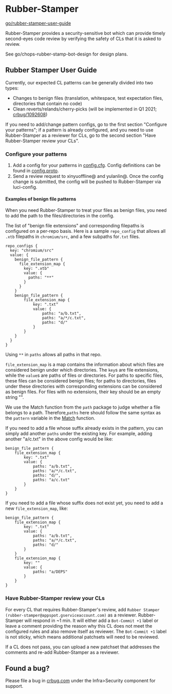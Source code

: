 # Rubber-Stamper

[go/rubber-stamper-user-guide](go/rubber-stamper-user-guide)

Rubber-Stamper provides a security-sensitive bot which can provide timely
second-eyes code review by verifying the safety of CLs that it is asked to
review.

See go/chops-rubber-stamp-bot-design for design plans.

## Rubber Stamper User Guide

Currently, our expected CL patterns can be generally divided into two types:
- Changes to benign files (translation, whitespace, test expectation files,
directories that contain no code)
- Clean reverts/relands/cherry-picks (will be implemented in Q1 2021;
[crbug/1092608](crbug/1092608))

If you need to add/change pattern configs, go to the first section "Configure
your patterns"; if a pattern is already configured, and you need to use
Rubber-Stamper as a reviewer for CLs, go to the second section "Have
Rubber-Stamper review your CLs".

### Configure your patterns
1. Add a config for your patterns in [config.cfg](https://chrome-internal.googlesource.com/infradata/config/+/refs/heads/master/configs/rubber-stamper/config.cfg).
Config definitions can be found in [config.proto](https://chromium.googlesource.com/infra/infra/+/refs/heads/master/go/src/infra/appengine/rubber-stamper/config/config.proto).
2. Send a review request to xinyuoffline@ and yulanlin@. Once the config change
is submitted, the config will be pushed to Rubber-Stamper via luci-config.

#### Examples of benign file patterns

When you need Rubber-Stamper to treat your files as benign files, you need to
add the path to the files/directories in the config.

The list of "benign file extensions" and corresponding filepaths is configured
on a per-repo basis. Here is a sample `repo_config` that allows all `.xtb` filepaths
in `chromium/src`, and a few subpaths for`.txt` files.

    repo_configs {
      key: "chromium/src"
      value: {
        benign_file_pattern {
          file_extension_map {
            key: ".xtb"
            value: {
              paths: "**"
            }
          }
        }
        benign_file_pattern {
            file_extension_map {
                key: ".txt"
                value: {
                    paths: "a/b.txt",
                    paths: "a/*/c.txt",
                    paths: "d/"
                }
            }
        }        
      }
    }

Using `**` in `paths` allows all paths in that repo.

`file_extension_map` is a map contains the information about which files are
considered benign under which directories. The `key`s are file extensions,
while the `value`s are paths of files or directories. For paths to specific
files, these files can be considered benign files; for paths to directories,
files under these directories with corresponding extensions can be considered
as benign files. For files with no extensions, their key should be an empty
string "".

We use the Match function from the `path` package to judge whether a file belongs to
a path. Therefore,`paths` here should follow the same syntax as the `pattern`
variable in the [Match](https://golang.org/pkg/path/#Match) function.

If you need to add a file whose suffix already exists in the pattern, you can
simply add another `paths` under the existing key. For example, adding another
"a/c.txt" in the above config would be like:

	benign_file_pattern {
		file_extension_map {
			key: ".txt"
			value: {
				paths: "a/b.txt",
				paths: "a/*/c.txt",
				paths: "d/",
				paths: "a/c.txt"
			}
		}
	}

If you need to add a file whose suffix does not exist yet, you need to add a
new `file_extension_map`, like:

	benign_file_pattern {
		file_extension_map {
			key: ".txt"
			value: {
				paths: "a/b.txt",
				paths: "a/*/c.txt",
				paths: "d/"
			}
		}
        file_extension_map {
			key: ""
			value: {
				paths: "a/DEPS"
			}
		}
	}

### Have Rubber-Stamper review your CLs
For every CL that requires Rubber-Stamper's review, add `Rubber Stamper (rubber-stamper@appspot.gserviceaccount.com)`
as a reviewer. Rubber-Stamper will respond in ~1 min. It will either add a
`Bot-Commit +1` label or leave a comment providing the reason why this CL does
not meet the configured rules and also remove itself as reviewer. The `Bot-Commit +1`
label is not sticky, which means additional patchsets will need to be reviewed.

If a CL does not pass, you can upload a new patchset that addresses the
comments and re-add Rubber-Stamper as a reviewer.

## Found a bug?

Please file a bug in [crbug.com](http://crbug.com) under the Infra>Security
component for support.
